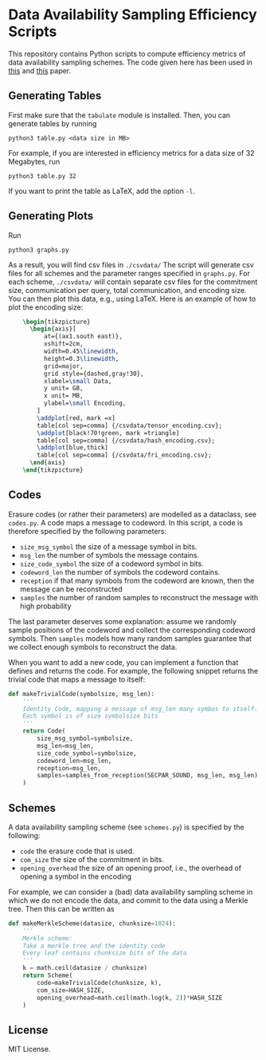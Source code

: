 # Data Availability Sampling Efficiency Scripts
This repository contains Python scripts to compute efficiency metrics of data availability sampling schemes. The code given here has been used in [this](https://eprint.iacr.org/2023/1079.pdf) and [this](https://eprint.iacr.org/2024/248.pdf) paper.

## Generating Tables
First make sure that the `tabulate` module is installed.
Then, you can generate tables by running
```
python3 table.py <data size in MB>
```
For example, if you are interested in efficiency metrics for a data size of 32 Megabytes, run
```
python3 table.py 32
```
If you want to print the table as LaTeX, add the option `-l`.

## Generating Plots
Run
```
python3 graphs.py
```
As a result, you will find csv files in `./csvdata/`
The script will generate csv files for all schemes and the parameter ranges specified in `graphs.py`.
For each scheme, `./csvdata/` will contain separate csv files for the commitment size, communication per query, total communication, and encoding size.
You can then plot this data, e.g., using LaTeX. 
Here is an example of how to plot the encoding size:
```tex
	\begin{tikzpicture}
      \begin{axis}[
          at={(ax1.south east)},
          xshift=2cm,
          width=0.45\linewidth,
          height=0.3\linewidth,
          grid=major,
          grid style={dashed,gray!30},
          xlabel=\small Data,
          y unit= GB,
          x unit= MB,
          ylabel=\small Encoding,
        ]
        \addplot[red, mark =x]
        table[col sep=comma] {/csvdata/tensor_encoding.csv};
        \addplot[black!70!green, mark =triangle]
        table[col sep=comma] {/csvdata/hash_encoding.csv};
        \addplot[blue,thick]
        table[col sep=comma] {/csvdata/fri_encoding.csv};
      \end{axis}
    \end{tikzpicture}
```

## Codes
Erasure codes (or rather their parameters) are modelled as a dataclass, see `codes.py`.
A code maps a message to codeword. In this script, a code is therefore specified by the following parameters:
- `size_msg_symbol` the size of a message symbol in bits.
- `msg_len` the number of symbols the message contains. 
- `size_code_symbol` the size of a codeword symbol in bits.
- `codeword_len` the number of symbols the codeword contains. 
- `reception` if that many symbols from the codeword are known, then the message can be reconstructed
- `samples` the number of random samples to reconstruct the message with high probability

The last parameter deserves some explanation: assume we randomly sample positions of the codeword and collect the corresponding codeword symbols. Then `samples` models how many random samples guarantee that we collect enough symbols to reconstruct the data. 

When you want to add a new code, you can implement a function that defines and returns the code.
For example, the following snippet returns the trivial code that maps a message to itself:
```python
def makeTrivialCode(symbolsize, msg_len):
    '''
    Identity Code, mapping a message of msg_len many symbos to itself.
    Each symbol is of size symbolsize bits
    '''
    return Code(
        size_msg_symbol=symbolsize,
        msg_len=msg_len,
        size_code_symbol=symbolsize,
        codeword_len=msg_len,
        reception=msg_len,
        samples=samples_from_reception(SECPAR_SOUND, msg_len, msg_len)
    )
```

## Schemes
A data availability sampling scheme (see `schemes.py`) is specified by the following:
- `code` the erasure code that is used.
- `com_size` the size of the commitment in bits.
- `opening_overhead` the size of an opening proof, i.e., the overhead of opening a symbol in the encoding

For example, we can consider a (bad) data availability sampling scheme in which we do not encode the data, and commit to the data using a Merkle tree. Then this can be written as
```python
def makeMerkleScheme(datasize, chunksize=1024):
    '''
    Merkle scheme:
    Take a merkle tree and the identity code
    Every leaf contains chunksize bits of the data
    '''
    k = math.ceil(datasize / chunksize)
    return Scheme(
        code=makeTrivialCode(chunksize, k),
        com_size=HASH_SIZE,
        opening_overhead=math.ceil(math.log(k, 2))*HASH_SIZE
    )
```

## License
MIT License.

